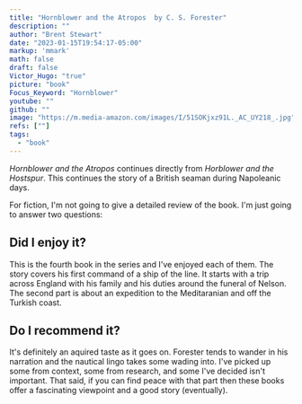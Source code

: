 ```yaml
---
title: "Hornblower and the Atropos  by C. S. Forester"
description: ""
author: "Brent Stewart"
date: "2023-01-15T19:54:17-05:00"
markup: 'mmark'
math: false
draft: false
Victor_Hugo: "true"
picture: "book"
Focus_Keyword: "Hornblower"
youtube: ""
github: ""
image: "https://m.media-amazon.com/images/I/51SOKjxz91L._AC_UY218_.jpg"
refs: [""]
tags:
  - "book"
---
```


_Hornblower and the Atropos_ continues directly from _Horblower and the Hostspur_.  This continues the story of a British seaman during Napoleanic days.

For fiction, I'm not going to give a detailed review of the book.  I'm just going to answer two questions:

## Did I enjoy it?
This is the fourth book in the series and I've enjoyed each of them.  The story covers his first command of a ship of the line.  It starts with a trip across England with his family and his duties around the funeral of Nelson.  The second part is about an expedition to the Meditaranian and off the Turkish coast.

## Do I recommend it?
It's definitely an aquired taste as it goes on.  Forester tends to wander in his narration and the nautical lingo takes some wading into.  I've picked up some from context, some from research, and some I've decided isn't important.  That said, if you can find peace with that part then these books offer a fascinating viewpoint and a good story (eventually). 